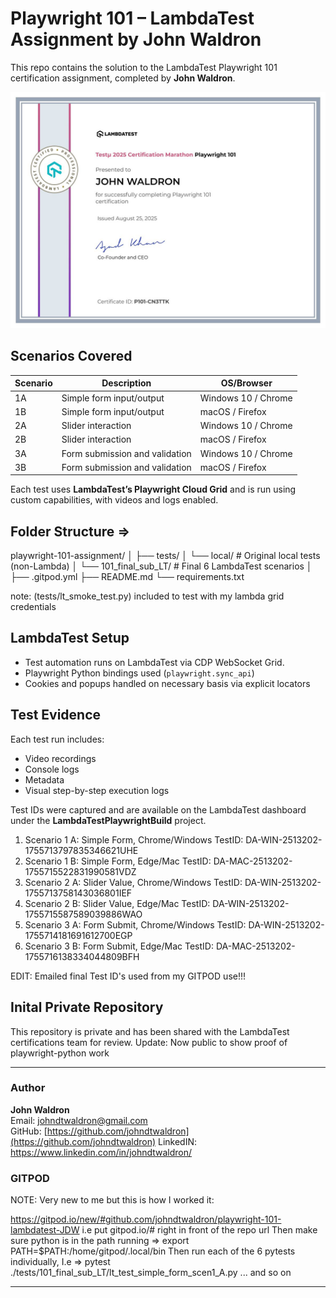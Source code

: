 # Playwright 101 – LambdaTest Assignment by John Waldron

This repo contains the solution to the LambdaTest Playwright 101 certification assignment, completed by **John Waldron**.

![JPEG of Professional Certificate Obtained after Assignment](1756135592083.jpeg)

## Scenarios Covered

| Scenario | Description                    | OS/Browser             |
|----------|--------------------------------|------------------------|
| 1A       | Simple form input/output       | Windows 10 / Chrome    |
| 1B       | Simple form input/output       | macOS / Firefox        |
| 2A       | Slider interaction             | Windows 10 / Chrome    |
| 2B       | Slider interaction             | macOS / Firefox        |
| 3A       | Form submission and validation | Windows 10 / Chrome    |
| 3B       | Form submission and validation | macOS / Firefox        |

Each test uses **LambdaTest’s Playwright Cloud Grid** and is run using custom capabilities, with videos and logs enabled.

## Folder Structure =>

playwright-101-assignment/
│
├── tests/
│ └── local/ # Original local tests (non-Lambda)
│ └── 101_final_sub_LT/ # Final 6 LambdaTest scenarios
│
├── .gitpod.yml
├── README.md
└── requirements.txt

note: (tests/lt_smoke_test.py) included to test with my lambda grid credentials

## LambdaTest Setup

- Test automation runs on LambdaTest via CDP WebSocket Grid.
- Playwright Python bindings used (`playwright.sync_api`)
- Cookies and popups handled on necessary basis via explicit locators

## Test Evidence

Each test run includes:
- Video recordings
- Console logs
- Metadata
- Visual step-by-step execution logs

Test IDs were captured and are available on the LambdaTest dashboard under the **LambdaTestPlaywrightBuild** project.
1)  Scenario 1 A: Simple Form,  Chrome/Windows  TestID: DA-WIN-2513202-1755713797835346621UHE
2)  Scenario 1 B: Simple Form,  Edge/Mac        TestID: DA-MAC-2513202-1755715522831990581VDZ
3)  Scenario 2 A: Slider Value, Chrome/Windows  TestID: DA-WIN-2513202-1755713758143036801IEF
4)  Scenario 2 B: Slider Value, Edge/Mac        TestID: DA-WIN-2513202-1755715587589039886WAO
5)  Scenario 3 A: Form Submit,  Chrome/Windows  TestID: DA-WIN-2513202-1755714181691612700EGP
6)  Scenario 3 B: Form Submit,  Edge/Mac        TestID: DA-MAC-2513202-1755716138334044809BFH

EDIT: Emailed final Test ID's used from my GITPOD use!!!

## Inital Private Repository

This repository is private and has been shared with the LambdaTest certifications team for review.
Update: Now public to show proof of playwright-python work

---

### Author

**John Waldron**  
Email: johndtwaldron@gmail.com  
GitHub: [https://github.com/johndtwaldron](https://github.com/johndtwaldron)
LinkedIN: https://www.linkedin.com/in/johndtwaldron/

### GITPOD

NOTE: Very new to me but this is how I worked it:

https://gitpod.io/new/#github.com/johndtwaldron/playwright-101-lambdatest-JDW
i.e put gitpod.io/# right in front of the repo url
Then make sure python is in the path running => export PATH=$PATH:/home/gitpod/.local/bin
Then run each of the 6 pytests individually, 
I.e => pytest ./tests/101_final_sub_LT/lt_test_simple_form_scen1_A.py 
... and so on

_____________________________________________________________________
